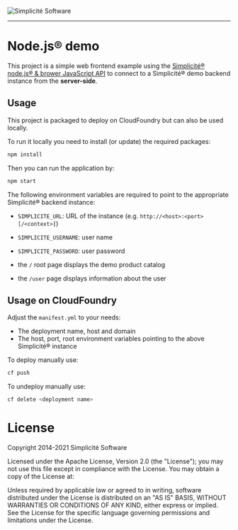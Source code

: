 ![Simplicit&eacute; Software](https://www.simplicite.io/resources/logos/logo250.png)
* * *

Node.js&reg; demo
=================

This project is a simple web frontend example using
the [Simplicit&eacute;&reg; node.js&reg; &amp; brower JavaScript API](https://www.npmjs.com/package/simplicite)
to connect to a Simplicit&eacute;&reg; demo backend instance from the **server-side**.

Usage
-----

This project is packaged to deploy on CloudFoundry but can also be used locally.

To run it locally you need to install (or update) the required packages:

```bash
npm install
```

Then you can run the application by:

```bash
npm start
```

The following environment variables are required to point to the appropriate Simplicit&eacute;&reg; backend instance:

- `SIMPLICITE_URL`: URL of the instance (e.g. `http://<host>:<port>[/<context>]`)
- `SIMPLICITE_USERNAME`: user name
- `SIMPLICITE_PASSWORD`: user password

- the `/` root page displays the demo product catalog
- the `/user` page displays information about the user

Usage on CloudFoundry
---------------------

Adjust the `manifest.yml` to your needs:

- The deployment name, host and domain
- The host, port, root environment variables pointing to the above Simplicit&eacute;&reg; instance

To deploy manually use:

```bash
cf push
```

To undeploy manually use:

```bash
cf delete <deployment name>
```

License
=======

Copyright 2014-2021 Simplicit&eacute; Software

Licensed under the Apache License, Version 2.0 (the "License");
you may not use this file except in compliance with the License.
You may obtain a copy of the License at:

[](http://www.apache.org/licenses/LICENSE-2.0)

Unless required by applicable law or agreed to in writing, software
distributed under the License is distributed on an "AS IS" BASIS,
WITHOUT WARRANTIES OR CONDITIONS OF ANY KIND, either express or implied.
See the License for the specific language governing permissions and
limitations under the License.
